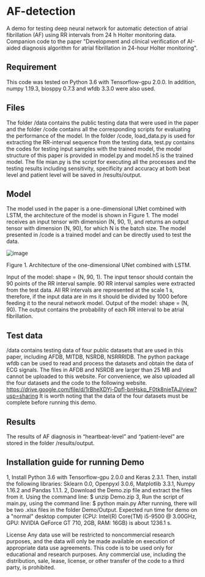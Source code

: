 # AF-detection
A demo for testing deep neural network for automatic detection of atrial fibrillation (AF) using RR intervals from 24 h Holter monitoring data. Companion code to the paper "Development and clinical verification of AI-aided diagnosis algorithm for atrial fibrillation in 24-hour Holter monitoring".

## Requirement
This code was tested on Python 3.6 with Tensorflow-gpu 2.0.0. In addition, numpy 1.19.3, biosppy 0.7.3 and wfdb 3.3.0 were also used. 

## Files
The folder /data contains the public testing data that were used in the paper and the folder /code contains all the corresponding scripts for evaluating the performance of the model. In the folder /code, load_data.py is used for extracting the RR-interval sequence from the testing data, test.py contains the codes for testing input samples with the trained model, the model structure of this paper is provided in model.py and model.h5 is the trained model. The file mian.py is the script for executing all the processes and the testing results including sensitivity, specificity and accuracy at both beat level and patient level will be saved in /results/output.

## Model
The model used in the paper is a one-dimensional UNet combined with LSTM, the architecture of the model is shown in Figure 1. The model receives an input tensor with dimension (N, 90, 1), and returns an output tensor with dimension (N, 90), for which N is the batch size. The model presented in /code is a trained model and can be directly used to test the data.

![image](https://github.com/hustzp/AF-detection/edit/main/source/Source.png)

Figure 1. Architecture of the one-dimensional UNet combined with LSTM.

Input of the model: shape = (N, 90, 1). The input tensor should contain the 90 points of the RR interval sample. 90 RR interval samples were extracted from the test data. All RR intervals are represented at the scale 1 s, therefore, if the input data are in ms it should be divided by 1000 before feeding it to the neural network model.
Output of the model: shape = (N, 90). The output contains the probability of each RR interval to be atrial fibrillation.

## Test data
/data contains testing data of four public datasets that are used in this paper, including AFDB, MITDB, NSRDB, NSRRRIDB. The python package wfdb can be used to read and process the datasets and obtain the data of ECG signals. The files in AFDB and NSRDB are larger than 25 MB and cannot be uploaded to this website. For convenience, we also uploaded all the four datasets and the code to the following website. 
https://drive.google.com/file/d/1rBheXDYj-Dpfl-bnHskp_F0tk8nieTAJ/view?usp=sharing
It is worth noting that the data of the four datasets must be complete before running this demo. 

## Results
The results of AF diagnosis in “heartbeat-level” and “patient-level” are stored in the folder /results/output.

## Installation guide for running Demo
1, Install Python 3.6 with Tensorflow-gpu 2.0.0 and Keras 2.3.1. Then, install the following libraries: Sklearn 0.0, Openpyxl 3.0.6, Matplotlib 3.3.1, Numpy 1.16.2 and Pandas 1.1.1.
2, Download the Demo.zip file and extract the files from it. Using the command line:
	$ unzip Demo.zip
3, Run the script of main.py, using the command line:
	$ python main.py
After running, there will be two .xlsx files in the folder Demo/Output. Expected run time for demo on a "normal" desktop computer (CPU: Intel(R) Core(TM) i5-9500 @ 3.00GHz, GPU: NVIDIA GeForce GT 710, 2GB, RAM: 16GB) is about 1236.1 s.

License
Any data use will be restricted to noncommercial research purposes, and the data will only be made available on execution of appropriate data use agreements. This code is to be used only for educational and research purposes. Any commercial use, including the distribution, sale, lease, license, or other transfer of the code to a third party, is prohibited. 
